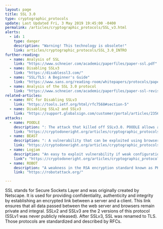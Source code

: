 ```yaml
---
layout: page
title: SSL 3.0
type: cryptographic_protocols
update: Last Updated Fri, 3 May 2019 19:45:00 -0400
permalink: /articles/cryptographic_protocols/SSL_v3.html
alerts:
  - id: 1
    type: danger
    description: "Warning! This technology is obsolete!"
    link: articles/cryptographic_protocols/SSL_3.0_INTRO
further-reading:
  - name: Analysis of SSL
    link: "https://www.schneier.com/academic/paperfiles/paper-ssl.pdf"
  - name: Disabling SSLv3
    link: "https://disablessl3.com/"
  - name: "SSL/TLS: A Beginner's Guide"
    link: "https://www.sans.org/reading-room/whitepapers/protocols/paper/1029"
  - name: Analysis of the SSL 3.0 protocol
    link: "https://www.schneier.com/academic/paperfiles/paper-ssl-revised.pdf"
related-articles:
  - name: RFC for Disabling SSLv3
    link: "https://tools.ietf.org/html/rfc7568#section-5"
  - name: Disabling SSLv2 and SSLv3
    link: "https://support.globalsign.com/customer/portal/articles/2356063"
attacks:
  - name: POODLE
    description: ": The attack that killed off SSLv3.0. POODLE allows an attacker to force a SSLv3 connection and use weak configuration to break security."
    link: "https://cryptodoneright.org/articles/cryptographic_protocols/ssl-3-vuln.html#poodle"
  - name: BEAST
    description: ": A vulnerability that can be exploited using browsers (HTTPS). A client side attack whose possible impacts include session hijacking."
    link: "https://cryptodoneright.org/articles/cryptographic_protocols/ssl-3-vuln.html#beast"
  - name: Logjam
    description: "An easy to exploit vulnerability if weak configuration is used. This vulnerability affects all versions of SSL/TLS."
    link": "https://cryptodoneright.org/articles/cryptographic_protocols/ssl-3-vuln.html#logjam"
  - name: ROBOT
    description: "A weakness in the RSA encryption standard known as PKCS#1v1.5 that can ultimately allow an attacker to learn a secured website’s private key in a relatively short amount of time."
    link: "https://robotattack.org/"

---
```

SSL stands for Secure Sockets Layer and was originally created by Netscape. It is used for providing confidentiality, authenticity and integrity by establishing an encrypted link between a server and a client. This link ensures that all data passed between the web server and browsers remain private and integral. SSLv2 and SSLv3 are the 2 versions of this protocol (SSLv1 was never publicly released). After SSLv3, SSL was renamed to TLS. Those protocols are standardized and described by RFCs.
